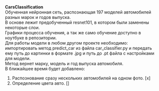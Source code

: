 **CarsClassification**  
Обученная нейронная сеть, распознающая 197 моделей автомобилей разных марок и годов выпуска.  
В основе лежит предобученный resnet101, в котором были заменены некоторые слои.   
Графики процесса обучения, а так же само обучение доступно в ноутбуке в репозитории.   
Для работы модели в любом другом проекте необходимо: импортировать метод predict_car из файла car_classifier.py и передать ему путь до картинки в формате .jpg и путь до .pt файла с настройками для модели.   
Метод вернет марку, модель и год выпуска автомобиля.  
В ближайшее время будет добавлено:  
1. Распознование сразу нескольких автомобилей на одном фото.  [x]
2. Определение цвета авто.  []
